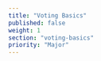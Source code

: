 ```yaml
---
title: "Voting Basics"
published: false
weight: 1
section: "voting-basics"
priority: "Major"
---
```


